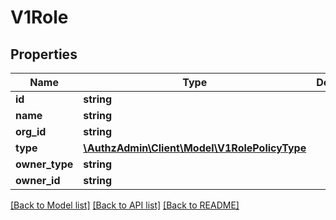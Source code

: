 # V1Role

## Properties
Name | Type | Description | Notes
------------ | ------------- | ------------- | -------------
**id** | **string** |  | [optional] 
**name** | **string** |  | [optional] 
**org_id** | **string** |  | [optional] 
**type** | [**\AuthzAdmin\Client\Model\V1RolePolicyType**](V1RolePolicyType.md) |  | [optional] 
**owner_type** | **string** |  | [optional] 
**owner_id** | **string** |  | [optional] 

[[Back to Model list]](../README.md#documentation-for-models) [[Back to API list]](../README.md#documentation-for-api-endpoints) [[Back to README]](../README.md)


